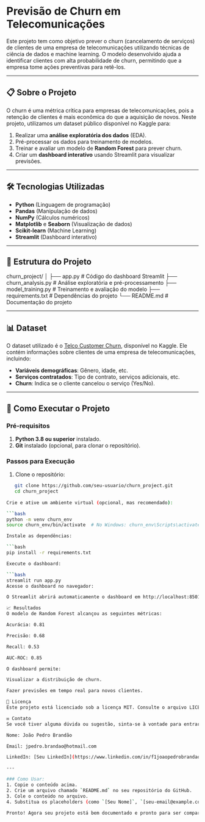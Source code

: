 # Previsão de Churn em Telecomunicações

Este projeto tem como objetivo prever o churn (cancelamento de serviços) de clientes de uma empresa de telecomunicações utilizando técnicas de ciência de dados e machine learning. O modelo desenvolvido ajuda a identificar clientes com alta probabilidade de churn, permitindo que a empresa tome ações preventivas para retê-los.

---

## 📋 Sobre o Projeto

O churn é uma métrica crítica para empresas de telecomunicações, pois a retenção de clientes é mais econômica do que a aquisição de novos. Neste projeto, utilizamos um dataset público disponível no Kaggle para:

1. Realizar uma **análise exploratória dos dados** (EDA).
2. Pré-processar os dados para treinamento de modelos.
3. Treinar e avaliar um modelo de **Random Forest** para prever churn.
4. Criar um **dashboard interativo** usando Streamlit para visualizar previsões.

---

## 🛠️ Tecnologias Utilizadas

- **Python** (Linguagem de programação)
- **Pandas** (Manipulação de dados)
- **NumPy** (Cálculos numéricos)
- **Matplotlib** e **Seaborn** (Visualização de dados)
- **Scikit-learn** (Machine Learning)
- **Streamlit** (Dashboard interativo)

---

## 📂 Estrutura do Projeto
churn_project/
│
├── app.py # Código do dashboard Streamlit
├── churn_analysis.py # Análise exploratória e pré-processamento
├── model_training.py # Treinamento e avaliação do modelo
├── requirements.txt # Dependências do projeto
└── README.md # Documentação do projeto

---

## 📊 Dataset

O dataset utilizado é o [Telco Customer Churn](https://www.kaggle.com/blastchar/telco-customer-churn), disponível no Kaggle. Ele contém informações sobre clientes de uma empresa de telecomunicações, incluindo:

- **Variáveis demográficas**: Gênero, idade, etc.
- **Serviços contratados**: Tipo de contrato, serviços adicionais, etc.
- **Churn**: Indica se o cliente cancelou o serviço (Yes/No).

---

## 🚀 Como Executar o Projeto

### Pré-requisitos

1. **Python 3.8 ou superior** instalado.
2. **Git** instalado (opcional, para clonar o repositório).

### Passos para Execução

1. Clone o repositório:

```bash
   git clone https://github.com/seu-usuario/churn_project.git
   cd churn_project
   
Crie e ative um ambiente virtual (opcional, mas recomendado):

```bash
python -m venv churn_env
source churn_env/bin/activate  # No Windows: churn_env\Scripts\activate

Instale as dependências:

```bash
pip install -r requirements.txt

Execute o dashboard:

```bash
streamlit run app.py
Acesse o dashboard no navegador:

O Streamlit abrirá automaticamente o dashboard em http://localhost:8501.

📈 Resultados
O modelo de Random Forest alcançou as seguintes métricas:

Acurácia: 0.81

Precisão: 0.68

Recall: 0.53

AUC-ROC: 0.85

O dashboard permite:

Visualizar a distribuição de churn.

Fazer previsões em tempo real para novos clientes.

📝 Licença
Este projeto está licenciado sob a licença MIT. Consulte o arquivo LICENSE para mais detalhes.

✉️ Contato
Se você tiver alguma dúvida ou sugestão, sinta-se à vontade para entrar em contato:

Nome: João Pedro Brandão

Email: jpedro.brandao@hotmail.com

LinkedIn: [Seu LinkedIn](https://www.linkedin.com/in/f1joaopedrobrandao/)

---

### Como Usar:
1. Copie o conteúdo acima.
2. Crie um arquivo chamado `README.md` no seu repositório do GitHub.
3. Cole o conteúdo no arquivo.
4. Substitua os placeholders (como `[Seu Nome]`, `[seu-email@example.com]`, etc.) pelas suas informações.

Pronto! Agora seu projeto está bem documentado e pronto para ser compartilhado. 😊
